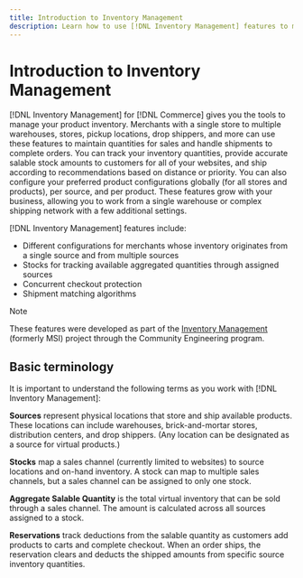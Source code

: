 ```yaml
---
title: Introduction to Inventory Management
description: Learn how to use [!DNL Inventory Management] features to manage stock in multiple locations so that your [!DNL Commerce] store accurately reflects the physical inventory.
---
```

# Introduction to Inventory Management

[!DNL Inventory Management] for [!DNL Commerce] gives you the tools to manage your product inventory. Merchants with a single store to multiple warehouses, stores, pickup locations, drop shippers, and more can use these features to maintain quantities for sales and handle shipments to complete orders. You can track your inventory quantities, provide accurate salable stock amounts to customers for all of your websites, and ship according to recommendations based on distance or priority. You can also configure your preferred product configurations globally (for all stores and products), per source, and per product. These features grow with your business, allowing you to work from a single warehouse or complex shipping network with a few additional settings.

[!DNL Inventory Management] features include:

- Different configurations for merchants whose inventory originates from a single source and from multiple sources
- Stocks for tracking available aggregated quantities through assigned sources
- Concurrent checkout protection
- Shipment matching algorithms

>[!NOTE]
>
>These features were developed as part of the [Inventory Management](https://github.com/magento/inventory) (formerly MSI) project through the Community Engineering program.

## Basic terminology

It is important to understand the following terms as you work with [!DNL Inventory Management]:

**Sources** represent physical locations that store and ship available products. These locations can include warehouses, brick-and-mortar stores, distribution centers, and drop shippers. (Any location can be designated as a source for virtual products.)

**Stocks** map a sales channel (currently limited to websites) to source locations and on-hand inventory. A stock can map to multiple sales channels, but a sales channel can be assigned to only one stock.

**Aggregate Salable Quantity** is the total virtual inventory that can be sold through a sales channel. The amount is calculated across all sources assigned to a stock.

**Reservations** track deductions from the salable quantity as customers add products to carts and complete checkout. When an order ships, the reservation clears and deducts the shipped amounts from specific source inventory quantities.
